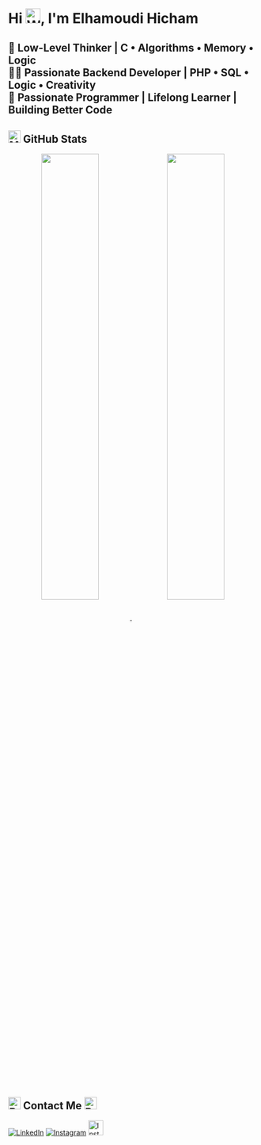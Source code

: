 # Hi <img src="https://raw.githubusercontent.com/Tarikul-Islam-Anik/Animated-Fluent-Emojis/master/Emojis/Hand%20gestures/Waving%20Hand.png" alt="Waving Hand" width="30" height="30" />, I'm Elhamoudi Hicham  
**🧠 Low-Level Thinker | C • Algorithms • Memory • Logic**  
**👨‍💻 Passionate Backend Developer | PHP • SQL • Logic • Creativity**  
**💪 Passionate Programmer | Lifelong Learner | Building Better Code**  
---
## <img src="https://raw.githubusercontent.com/Tarikul-Islam-Anik/Animated-Fluent-Emojis/master/Emojis/Objects/Magnifying%20Glass%20Tilted%20Right.png" alt="Magnifying Glass" width="25" height="25" /> GitHub Stats
<p align="center">
  <a href="#">
    <img 
      src="https://github-readme-stats.vercel.app/api/top-langs/?username=hicham-darw&hide_border=true&langs_count=6&theme=radical" 
      width="48%" 
      valign="middle"
    />
  </a>
  &nbsp;
  <a href="#">
    <img 
      src="https://streak-stats.demolab.com/?user=hicham-darw&theme=github-dark-dimmed" 
      width="48%" 
      valign="middle"
    />
  </a>
</p>

## <img src="https://raw.githubusercontent.com/Tarikul-Islam-Anik/Animated-Fluent-Emojis/master/Emojis/Objects/Briefcase.png" alt="Briefcase" width="25" height="25" /> Contact Me <img src="https://raw.githubusercontent.com/Tarikul-Islam-Anik/Animated-Fluent-Emojis/master/Emojis/Objects/Bell.png" alt="Bell" width="25" height="25" /> 
[![LinkedIn](https://skillicons.dev/icons?i=linkedin)](https://www.linkedin.com/in/hicham-elhamoudi)
[![Instagram](https://skillicons.dev/icons?i=instagram)](https://instagram.com/dar23win_/)
<a href="https://instagram.com/dar23win_/" target="_blank">
  <img src="https://cdn.jsdelivr.net/gh/simple-icons/simple-icons/icons/instagram.svg" width="30" height="30" alt="Instagram" />
</a>
